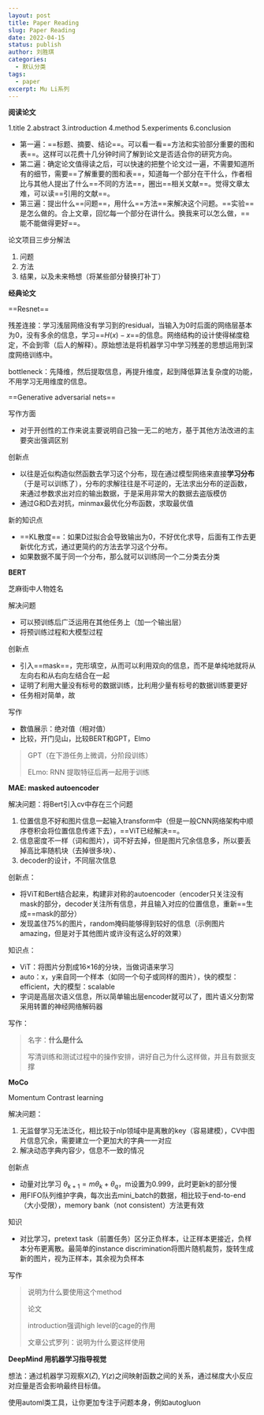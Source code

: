 ```yaml
---
layout: post
title: Paper Reading
slug: Paper Reading
date: 2022-04-15
status: publish
author: 刘胜琪
categories: 
  - 默认分类
tags: 
  - paper
excerpt: Mu Li系列
---
```


**阅读论文**

1.title
2.abstract
3.introduction
4.method
5.experiments
6.conclusion



- 第一遍：==标题、摘要、结论==。可以看一看==方法和实验部分重要的图和表==。这样可以花费十几分钟时间了解到论文是否适合你的研究方向。
- 第二遍：确定论文值得读之后，可以快速的把整个论文过一遍，不需要知道所有的细节，需要==了解重要的图和表==，知道每一个部分在干什么，作者相比与其他人提出了什么==不同的方法==，圈出==相关文献==。觉得文章太难，可以读==引用的文献==。
- 第三遍：提出什么==问题==，用什么==方法==来解决这个问题。==实验==是怎么做的。合上文章，回忆每一个部分在讲什么。换我来可以怎么做，==能不能做得更好==。



论文项目三步分解法

1. 问题
2. 方法
3. 结果，以及未来畅想（将某些部分替换打补丁）



**经典论文**

==Resnet==

残差连接：学习浅层网络没有学习到的residual，当输入为0时后面的网络层基本为0，没有多余的信息，学习==$H(x) - x$==的信息。网络结构的设计使得梯度稳定，不会到零（后人的解释）。原始想法是将机器学习中学习残差的思想运用到深度网络训练中。

bottleneck：先降维，然后提取信息，再提升维度，起到降低算法复杂度的功能，不用学习无用维度的信息。



==Generative adversarial nets==

写作方面

- 对于开创性的工作来说主要说明自己独一无二的地方，基于其他方法改进的主要突出强调区别



创新点

- 以往是近似构造似然函数去学习这个分布，现在通过模型网络来直接**学习分布**（于是可以训练了），分布的求解往往是不可逆的，无法求出分布的逆函数，来通过参数求出对应的输出数据，于是采用非常大的数据去盗版模仿
- 通过G和D去对抗，minmax最优化分布函数，求取最优值



新的知识点

- ==KL散度==：如果D过拟合会导致输出为0，不好优化求导，后面有工作去更新优化方式，通过更简约的方法去学习这个分布。
- 如果数据不属于同一个分布，那么就可以训练同一个二分类去分类



**BERT**

芝麻街中人物姓名

解决问题

- 可以预训练后广泛运用在其他任务上（加一个输出层）
- 将预训练过程和大模型过程



创新点

- 引入==mask==，完形填空，从而可以利用双向的信息，而不是单纯地就将从左向右和从右向左结合在一起
- 证明了利用大量没有标号的数据训练，比利用少量有标号的数据训练要更好
- 任务相对简单，故



写作

- 数值展示：绝对值（相对值）
- 比较，开门见山，比较BERT和GPT，Elmo

> GPT（在下游任务上微调，分阶段训练）
>
> ELmo: RNN 提取特征后再一起用于训练



**MAE: masked autoencoder**

解决问题：将Bert引入cv中存在三个问题

1.  位置信息不好和图片信息一起输入transform中（但是一般CNN网络架构中顺序卷积会将位置信息传递下去），==ViT已经解决==。
2. 信息密度不一样（词和图片），词不好去掉，但是图片冗余信息多，所以要丢掉高比率随机块（去掉很多块）、
3. decoder的设计，不同层次信息



创新点：

- 将ViT和Bert结合起来，构建非对称的autoencoder（encoder只关注没有mask的部分，decoder关注所有信息，并且输入对应的位置信息，重新==生成==mask的部分）
- 发现盖住75%的图片，random掩码能够得到较好的信息（示例图片amazing，但是对于其他图片或许没有这么好的效果）



知识点：

- ViT：将图片分割成16$\times$16的分块，当做词语来学习
- auto：x，y来自同一个样本（如同一个句子或同样的图片），快的模型：efficient，大的模型：scalable
- 字词是高层次语义信息，所以简单输出层encoder就可以了，图片语义分割常采用转置的神经网络解码器



写作：

> 名字：**什么是什么**
>
> 写清训练和测试过程中的操作安排，讲好自己为什么这样做，并且有数据支撑



**MoCo**

Momentum Contrast learning

解决问题：

1. 无监督学习无法泛化，相比较于nlp领域中是离散的key（容易建模），CV中图片信息冗余，需要建立一个更加大的字典一一对应
2. 解决动态字典内容少，信息不一致的情况



创新点

- 动量对比学习 $\theta_{k+1} = m\theta_{k}+\theta_{q}$，m设置为0.999，此时更新k的部分慢
- 用FIFO队列维护字典，每次出去mini_batch的数据，相比较于end-to-end（大小受限），memory bank（not consistent）方法更有效



知识

- 对比学习，pretext task（前置任务）区分正负样本，让正样本更接近，负样本分布更离散。最简单的instance discrimination将图片随机裁剪，旋转生成新的图片，视为正样本，其余视为负样本



写作

> 说明为什么要使用这个method
>
> 论文
>
> introduction强调high level的cage的作用
>
> 文章公式罗列：说明为什么要这样使用



**DeepMind 用机器学习指导视觉**

想法：通过机器学习观察$X(Z),Y(z)$之间映射函数之间的关系，通过梯度大小反应对应量是否会影响最终目标值。

使用automl类工具，让你更加专注于问题本身，例如autogluon